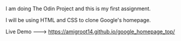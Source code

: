 I am doing The Odin Project and this is my first assignment.

I will be using HTML and CSS to clone Google's homepage.

Live Demo ---> https://amigroot14.github.io/google_homepage_top/
